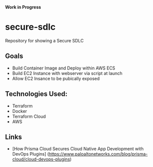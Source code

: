 **Work in Progress**

# secure-sdlc
Repository for showing a Secure SDLC


## Goals
- Build Container Image and Deploy within AWS ECS
- Build EC2 Instance with webserver via script at launch
- Allow EC2 Insance to be pubically exposed 

## Technologies Used:
- Terraform
- Docker
- Terraform Cloud
- AWS

## Links
- [How Prisma Cloud Secures Cloud Native App Development with DevOps Plugins] (https://www.paloaltonetworks.com/blog/prisma-cloud/cloud-devops-plugins)